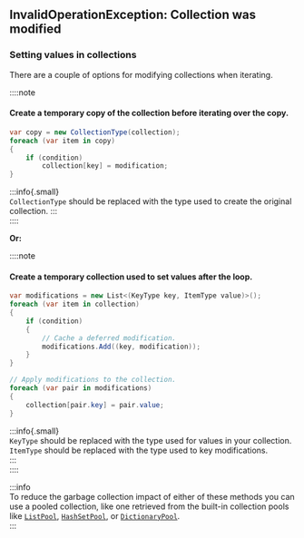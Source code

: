 ## InvalidOperationException: Collection was modified
### Setting values in collections

There are a couple of options for modifying collections when iterating.

::::note
#### Create a temporary copy of the collection before iterating over the copy.
```csharp
var copy = new CollectionType(collection);
foreach (var item in copy)
{
    if (condition)
        collection[key] = modification;
}
```
:::info{.small}  
`CollectionType` should be replaced with the type used to create the original collection.
:::  
::::

**Or:**

::::note
#### Create a temporary collection used to set values after the loop.
```csharp
var modifications = new List<(KeyType key, ItemType value)>();
foreach (var item in collection)
{
    if (condition)
    {
        // Cache a deferred modification.
        modifications.Add((key, modification));
    }
}

// Apply modifications to the collection.
foreach (var pair in modifications)
{
    collection[pair.key] = pair.value;
}
```
:::info{.small}  
`KeyType` should be replaced with the type used for values in your collection.  
`ItemType` should be replaced with the type used to key modifications.  
:::  
::::

:::info  
To reduce the garbage collection impact of either of these methods you can use a pooled collection, like one retrieved from the built-in collection pools like [`ListPool`](https://docs.unity3d.com/ScriptReference/Pool.ListPool_1.html), [`HashSetPool`](https://docs.unity3d.com/ScriptReference/Pool.HashSetPool_1.html), or [`DictionaryPool`](https://docs.unity3d.com/ScriptReference/Pool.DictionaryPool_2.html).  
:::
